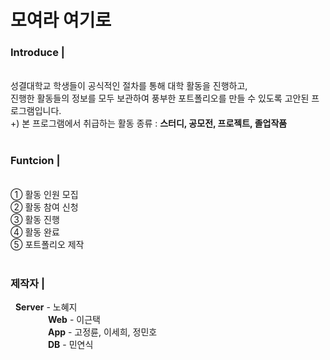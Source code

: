 <h1>모여라 여기로</h1>

<h3>Introduce | </h3></br>
성결대학교 학생들이 공식적인 절차를 통해 대학 활동을 진행하고,</br> 
진행한 활동들의 정보를 모두 보관하여 풍부한 포트폴리오를 만들 수 있도록 고안된 프로그램입니다.</br>
+) 본 프로그램에서 취급하는 활동 종류 : <b>스터디, 공모전, 프로젝트, 졸업작품</b>
</br></br>

<h3>Funtcion | </h3></br>
① 활동 인원 모집</br>
② 활동 참여 신청</br>
③ 활동 진행</br>
④ 활동 완료</br>
⑤ 포트폴리오 제작
</br></br>

<h3>제작자 | </h3>&nbsp; <b>Server</b> - 노혜지</br>
&emsp;&emsp;&emsp;&emsp; <b>Web</b> - 이근택</br>
&emsp;&emsp;&emsp;&emsp; <b>App</b> - 고정륜, 이세희, 정민호</br>
&emsp;&emsp;&emsp;&emsp; <b>DB</b> - 민연식</br>

